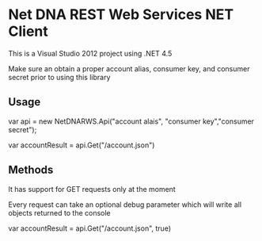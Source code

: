 # Net DNA REST Web Services NET Client

This is a Visual Studio 2012 project using .NET 4.5 

Make sure an obtain a proper account alias, consumer key, and consumer secret prior to using this library

## Usage

var api = new NetDNARWS.Api("account alais", "consumer key","consumer secret");

var accountResult = api.Get("/account.json")

## Methods
It has support for GET requests only at the moment

Every request can take an optional debug parameter which will write all objects returned to the console

var accountResult = api.Get("/account.json", true)